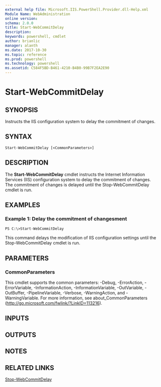 ```yaml
---
external help file: Microsoft.IIS.PowerShell.Provider.dll-Help.xml
Module Name: WebAdministration
online version: 
schema: 2.0.0
title: Start-WebCommitDelay
description: 
keywords: powershell, cmdlet
author: brianlic
manager: alanth
ms.date: 2017-10-30
ms.topic: reference
ms.prod: powershell
ms.technology: powershell
ms.assetid: C584F5BD-B461-4210-B4B0-99B7F2EA2E90
---
```


# Start-WebCommitDelay

## SYNOPSIS
Instructs the IIS configuration system to delay the commitment of changes.

## SYNTAX

```
Start-WebCommitDelay [<CommonParameters>]
```

## DESCRIPTION
The **Start-WebCommitDelay** cmdlet instructs the Internet Information Services (IIS) configuration system to delay the commitment of changes.
The commitment of changes is delayed until the Stop-WebCommitDelay cmdlet is run.

## EXAMPLES

### Example 1: Delay the commitment of changesment
```
PS C:\>Start-WebCommitDelay
```

This command delays the modification of IIS configuration settings until the Stop-WebCommitDelay cmdlet is run.

## PARAMETERS

### CommonParameters
This cmdlet supports the common parameters: -Debug, -ErrorAction, -ErrorVariable, -InformationAction, -InformationVariable, -OutVariable, -OutBuffer, -PipelineVariable, -Verbose, -WarningAction, and -WarningVariable. For more information, see about_CommonParameters (http://go.microsoft.com/fwlink/?LinkID=113216).

## INPUTS

## OUTPUTS

## NOTES

## RELATED LINKS

[Stop-WebCommitDelay](./Stop-WebCommitDelay.md)

